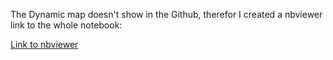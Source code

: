 The Dynamic map doesn't show in the Github, therefor I created a nbviewer link to the whole notebook:

[Link to nbviewer](https://nbviewer.org/github/mona-shiri/Climate_change/blob/4e85f657ba95f27c863696ff62631080072a9c3b/climate_change.ipynb)
